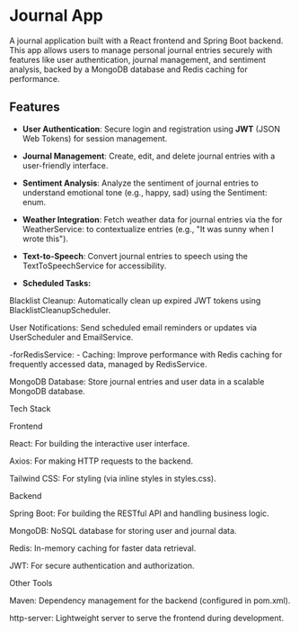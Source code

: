 # Journal App

A journal application built with a React frontend and Spring Boot backend. This app allows users to manage personal journal entries securely with features like user authentication, journal management, and sentiment analysis, backed by a MongoDB database and Redis caching for performance.

## Features




- **User Authentication**: Secure login and registration using **JWT** (JSON Web Tokens) for session management.



- **Journal Management**: Create, edit, and delete journal entries with a user-friendly interface.



- **Sentiment Analysis**: Analyze the sentiment of journal entries to understand emotional tone (e.g., happy, sad) using the Sentiment: enum.



- **Weather Integration**: Fetch weather data for journal entries via the for WeatherService: to contextualize entries (e.g., "It was sunny when I wrote this").



- **Text-to-Speech**: Convert journal entries to speech using the TextToSpeechService for accessibility.



- **Scheduled Tasks:**





Blacklist Cleanup: Automatically clean up expired JWT tokens using BlacklistCleanupScheduler.



User Notifications: Send scheduled email reminders or updates via UserScheduler and EmailService.



-forRedisService: - Caching: Improve performance with Redis caching for frequently accessed data, managed by RedisService.


MongoDB Database: Store journal entries and user data in a scalable MongoDB database.

Tech Stack

Frontend





React: For building the interactive user interface.



Axios: For making HTTP requests to the backend.



Tailwind CSS: For styling (via inline styles in styles.css).

Backend





Spring Boot: For building the RESTful API and handling business logic.



MongoDB: NoSQL database for storing user and journal data.



Redis: In-memory caching for faster data retrieval.



JWT: For secure authentication and authorization.

Other Tools





Maven: Dependency management for the backend (configured in pom.xml).



http-server: Lightweight server to serve the frontend during development.
